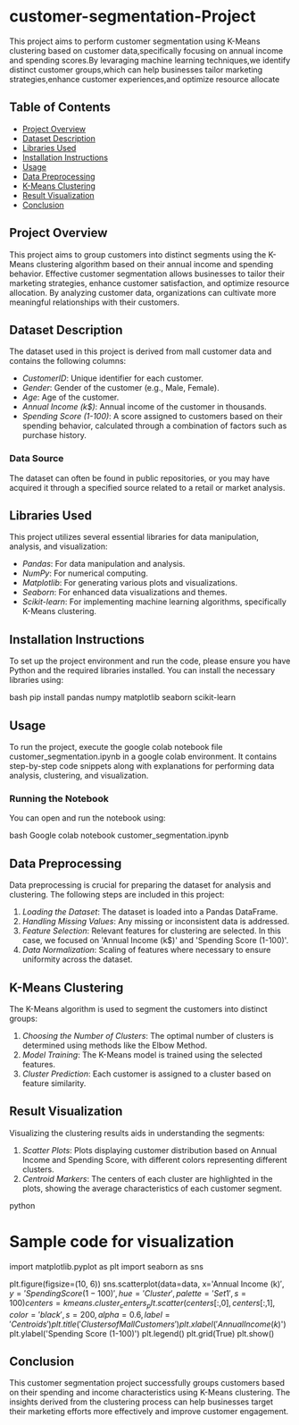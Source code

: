 # customer-segmentation-Project
This project aims to perform customer segmentation using K-Means clustering based on customer data,specifically focusing on annual income and spending scores.By levaraging machine learning techniques,we identify distinct customer groups,which can help businesses tailor marketing strategies,enhance customer experiences,and optimize resource allocate

## Table of Contents
- [Project Overview](#project-overview)
- [Dataset Description](#dataset-description)
- [Libraries Used](#libraries-used)
- [Installation Instructions](#installation-instructions)
- [Usage](#usage)
- [Data Preprocessing](#data-preprocessing)
- [K-Means Clustering](#k-means-clustering)
- [Result Visualization](#result-visualization)
- [Conclusion](#conclusion)

## Project Overview
This project aims to group customers into distinct segments using the K-Means clustering algorithm based on their annual income and spending behavior. Effective customer segmentation allows businesses to tailor their marketing strategies, enhance customer satisfaction, and optimize resource allocation. By analyzing customer data, organizations can cultivate more meaningful relationships with their customers.

## Dataset Description
The dataset used in this project is derived from mall customer data and contains the following columns:
- *CustomerID*: Unique identifier for each customer.
- *Gender*: Gender of the customer (e.g., Male, Female).
- *Age*: Age of the customer.
- *Annual Income (k$)*: Annual income of the customer in thousands.
- *Spending Score (1-100)*: A score assigned to customers based on their spending behavior, calculated through a combination of factors such as purchase history.

### Data Source
The dataset can often be found in public repositories, or you may have acquired it through a specified source related to a retail or market analysis.

## Libraries Used
This project utilizes several essential libraries for data manipulation, analysis, and visualization:
- *Pandas*: For data manipulation and analysis.
- *NumPy*: For numerical computing.
- *Matplotlib*: For generating various plots and visualizations.
- *Seaborn*: For enhanced data visualizations and themes.
- *Scikit-learn*: For implementing machine learning algorithms, specifically K-Means clustering.

## Installation Instructions
To set up the project environment and run the code, please ensure you have Python and the required libraries installed. You can install the necessary libraries using:

bash
pip install pandas numpy matplotlib seaborn scikit-learn


## Usage
To run the project, execute the google colab notebook file customer_segmentation.ipynb in a google colab environment. It contains step-by-step code snippets along with explanations for performing data analysis, clustering, and visualization.

### Running the Notebook
You can open and run the notebook using:

bash
Google colab notebook customer_segmentation.ipynb


## Data Preprocessing
Data preprocessing is crucial for preparing the dataset for analysis and clustering. The following steps are included in this project:
1. *Loading the Dataset*: The dataset is loaded into a Pandas DataFrame.
2. *Handling Missing Values*: Any missing or inconsistent data is addressed.
3. *Feature Selection*: Relevant features for clustering are selected. In this case, we focused on 'Annual Income (k$)' and 'Spending Score (1-100)'.
4. *Data Normalization*: Scaling of features where necessary to ensure uniformity across the dataset.

## K-Means Clustering
The K-Means algorithm is used to segment the customers into distinct groups:
1. *Choosing the Number of Clusters*: The optimal number of clusters is determined using methods like the Elbow Method.
2. *Model Training*: The K-Means model is trained using the selected features.
3. *Cluster Prediction*: Each customer is assigned to a cluster based on feature similarity.

## Result Visualization
Visualizing the clustering results aids in understanding the segments:
1. *Scatter Plots*: Plots displaying customer distribution based on Annual Income and Spending Score, with different colors representing different clusters.
2. *Centroid Markers*: The centers of each cluster are highlighted in the plots, showing the average characteristics of each customer segment.

python
# Sample code for visualization
import matplotlib.pyplot as plt
import seaborn as sns

plt.figure(figsize=(10, 6))
sns.scatterplot(data=data, x='Annual Income (k$)', y='Spending Score (1-100)', hue='Cluster', palette='Set1', s=100)
centers = kmeans.cluster_centers_
plt.scatter(centers[:, 0], centers[:, 1], color='black', s=200, alpha=0.6, label='Centroids')
plt.title('Clusters of Mall Customers')
plt.xlabel('Annual Income (k$)')
plt.ylabel('Spending Score (1-100)')
plt.legend()
plt.grid(True)
plt.show()


## Conclusion
This customer segmentation project successfully groups customers based on their spending and income characteristics using K-Means clustering. The insights derived from the clustering process can help businesses target their marketing efforts more effectively and improve customer engagement.
